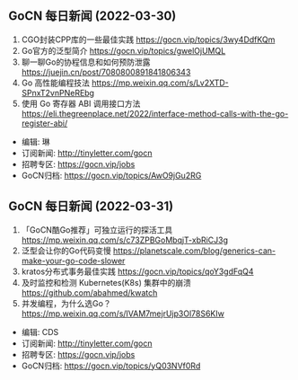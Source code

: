 ## GoCN 每日新闻 (2022-03-30)

1. CGO封装CPP库的一些最佳实践 https://gocn.vip/topics/3wy4DdfKQm
2. Go官方的泛型简介 https://gocn.vip/topics/gwelOjUMQL
3. 聊一聊Go的协程信息和如何预防泄露 https://juejin.cn/post/7080800891841806343
4. Go 高性能编程技法 https://mp.weixin.qq.com/s/Lv2XTD-SPnxT2vnPNeREbg
5. 使用 Go 寄存器 ABI 调用接口方法 https://eli.thegreenplace.net/2022/interface-method-calls-with-the-go-register-abi/

- 编辑: 琳 
- 订阅新闻: http://tinyletter.com/gocn
- 招聘专区: https://gocn.vip/jobs
- GoCN归档: https://gocn.vip/topics/AwO9jGu2RG

## GoCN 每日新闻 (2022-03-31)

1. 「GoCN酷Go推荐」可独立运行的探活工具 https://mp.weixin.qq.com/s/c73ZPBGoMbqjT-xbRiCJ3g
2. 泛型会让你的Go代码变慢 https://planetscale.com/blog/generics-can-make-your-go-code-slower
3. kratos分布式事务最佳实践 https://gocn.vip/topics/qoY3gdFqQ4
4. 及时监控和检测 Kubernetes(K8s) 集群中的崩溃 https://github.com/abahmed/kwatch
5. 并发编程，为什么选Go？ https://mp.weixin.qq.com/s/IVAM7mejrUjp3Ol78S6KIw

- 编辑: CDS
- 订阅新闻: http://tinyletter.com/gocn
- 招聘专区: https://gocn.vip/jobs
- GoCN归档: https://gocn.vip/topics/yQ03NVf0Rd
